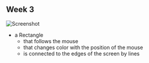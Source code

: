 ## Week 3

![Screenshot](http://i.imgur.com/e2OAVUk.gif)

* a Rectangle
  * that follows the mouse
  * that changes color with the position of the mouse
  * is connected to the edges of the screen by lines
